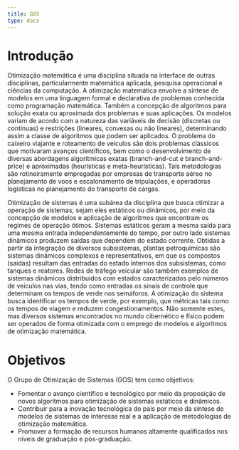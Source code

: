 ```yaml
---
title: GOS
type: docs
---
```



# Introdução

Otimização matemática é uma disciplina situada na interface de outras disciplinas, particularmente matemática aplicada, pesquisa operacional e ciências da computação. A otimização matemática envolve a síntese de modelos em uma linguagem formal e declarativa de problemas conhecida como programação matemática. Também a concepção de algoritmos para solução exata ou aproximada dos problemas e suas aplicações. Os modelos variam de acordo com a natureza das variáveis de decisão (discretas ou contínuas) e restrições (lineares, convexas ou não lineares), determinando assim a classe de algoritmos que podem ser aplicados. O problema do caixeiro viajante e roteamento de veículos são dois problemas clássicos que motivaram avanços científicos, bem como o desenvolvimento de diversas abordagens algorítmicas exatas (branch-and-cut e branch-and-price) e aproximadas (heurísticas e meta-heurísticas). Tais metodologias são rotineiramente empregadas por empresas de transporte aéreo no planejamento de voos e escalonamento de tripulações, e operadoras logísticas no planejamento do transporte de cargas.

Otimização de sistemas é uma subárea da disciplina que busca otimizar a operação de sistemas, sejam eles estáticos ou dinâmicos, por meio da concepção de modelos e aplicação de algoritmos que encontram os regimes de operação ótimos. Sistemas estáticos geram a mesma saída para uma mesma entrada independentemente do tempo, por outro lado sistemas dinâmicos produzem saídas que dependem do estado corrente. Obtidas a partir da integração de diversos subsistemas, plantas petroquímicas são sistemas dinâmicos complexos e representativos, em que os compostos (saídas) resultam das entradas do estado internos dos subsistemas, como tanques e reatores. Redes de tráfego veicular são também exemplos de sistemas dinâmicos distribuídos com estados caracterizados pelo números de veículos nas vias, tendo como entradas os sinais de controle que determinam os tempos de verde nos semáforos. A otimização do sistema busca identificar os tempos de verde, por exemplo, que métricas tais como os tempos de viagem e reduzem congestionamentos. Não somente estes, mas diversos sistemas encontrados no mundo cibernético e físico podem ser operados de forma otimizada com o emprego de modelos e algoritmos de otimização matemática.

# Objetivos

O Grupo de Otimização de Sistemas (GOS) tem como objetivos:

- Fomentar o avanço científico e tecnológico por meio da proposição de novos algoritmos para otimização de sistemas estáticos e dinâmicos.
- Contribuir para a inovação tecnológica do país por meio da síntese de modelos de sistemas de interesse real e a aplicação de metodologias de otimização matemática.
- Promover a formação de recursos humanos altamente qualificados nos níveis de graduação e pós-graduação.
